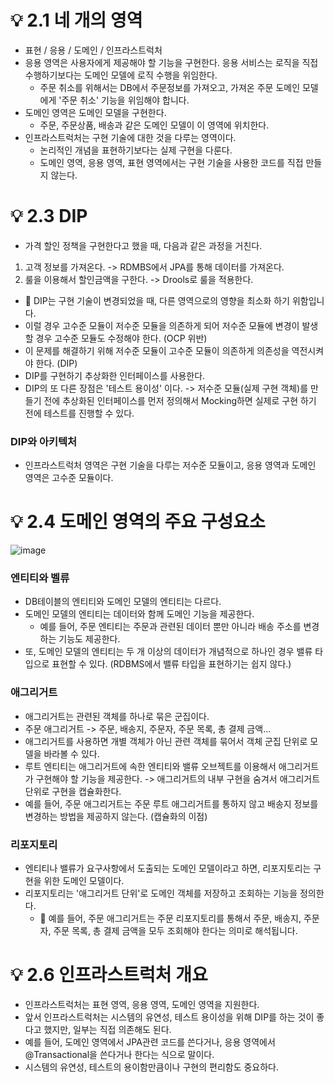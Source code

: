 # 💡 2.1 네 개의 영역

- 표현 / 응용 / 도메인 / 인프라스트럭처
- 응용 영역은 사용자에게 제공해야 할 기능을 구현한다. 응용 서비스는 로직을 직접 수행하기보다는 도메인 모델에 로직 수행을 위임한다.
  - 주문 취소를 위해서는 DB에서 주문정보를 가져오고, 가져온 주문 도메인 모델에게 '주문 취소' 기능을 위임해야 합니다.
- 도메인 영역은 도메인 모델을 구현한다.
  - 주문, 주문상품, 배송과 같은 도메인 모델이 이 영역에 위치한다.
- 인프라스트럭처는 구현 기술에 대한 것을 다루는 영역이다.
  - 논리적인 개념을 표현하기보다는 실제 구현을 다룬다.
  - 도메인 영역, 응용 영역, 표현 영역에서는 구현 기술을 사용한 코드를 직접 만들지 않는다.

# 💡 2.3 DIP

- 가격 할인 정책을 구현한다고 했을 때, 다음과 같은 과정을 거친다.
1. 고객 정보를 가져온다. -> RDMBS에서 JPA를 통해 데이터를 가져온다.
2. 룰을 이용해서 할인금액을 구한다. -> Drools로 룰을 적용한다.

- 🤔 DIP는 구현 기술이 변경되었을 때, 다른 영역으로의 영향을 최소화 하기 위함입니다.
- 이럴 경우 고수준 모듈이 저수준 모듈을 의존하게 되어 저수준 모듈에 변경이 발생할 경우 고수준 모듈도 수정해야 한다. (OCP 위반)
- 이 문제를 해결하기 위해 저수준 모듈이 고수준 모듈이 의존하게 의존성을 역전시켜야 한다. (DIP)
- DIP를 구현하기 추상화한 인터페이스를 사용한다.
- DIP의 또 다른 장점은 '테스트 용이성' 이다. -> 저수준 모듈(실제 구현 객체)를 만들기 전에 추상화된 인터페이스를 먼저 정의해서 Mocking하면 실제로 구현 하기 전에 테스트를 진행할 수 있다.

### DIP와 아키텍처

- 인프라스트럭처 영역은 구현 기술을 다루는 저수준 모듈이고, 응용 영역과 도메인 영역은 고수준 모듈이다.

# 💡 2.4 도메인 영역의 주요 구성요소

![image](https://github.com/user-attachments/assets/c000776c-5c54-44bd-960e-c4dff2d8e30c)

### 엔티티와 벨류

- DB테이블의 엔티티와 도메인 모델의 엔티티는 다르다.
- 도메인 모델의 엔티티는 데이터와 함께 도메인 기능을 제공한다.
  - 예를 들어, 주문 엔티티는 주문과 관련된 데이터 뿐만 아니라 배송 주소를 변경하는 기능도 제공한다.
- 또, 도메인 모델의 엔티티는 두 개 이상의 데이터가 개념적으로 하나인 경우 밸류 타입으로 표현할 수 있다. (RDBMS에서 밸류 타입을 표현하기는 쉽지 않다.)

### 애그리거트

- 애그리거트는 관련된 객체를 하나로 묶은 군집이다.
- 주문 애그리거트 -> 주문, 배송지, 주문자, 주문 목록, 총 결제 금액...
- 애그리거트를 사용하면 개별 객체가 아닌 관련 객체를 묶어서 객체 군집 단위로 모델을 바라볼 수 있다.
- 루트 엔티티는 애그리거트에 속한 엔티티와 밸류 오브젝트를 이용해서 애그리거트가 구현해야 할 기능을 제공한다.
  -> 애그리거트의 내부 구현을 숨겨서 애그리거트 단위로 구현을 캡슐화한다.
- 예를 들어, 주문 애그리거트는 주문 루트 애그리거트를 통하지 않고 배송지 정보를 변경하는 방법을 제공하지 않는다. (캡슐화의 이점)

### 리포지토리

- 엔티티나 밸류가 요구사항에서 도출되는 도메인 모델이라고 하면, 리포지토리는 구현을 위한 도메인 모델이다.
- 리포지토리는 '애그리거트 단위'로 도메인 객체를 저장하고 조회하는 기능을 정의한다.
  - 🤔 예를 들어, 주문 애그리거트는 주문 리포지토리를 통해서 주문, 배송지, 주문자, 주문 목록, 총 결제 금액을 모두 조회해야 한다는 의미로 해석됩니다.

 # 💡 2.6 인프라스트럭처 개요

 - 인프라스트럭처는 표현 영역, 응용 영역, 도메인 영역을 지원한다.
 - 앞서 인프라스트럭처는 시스템의 유연성, 테스트 용이성을 위해 DIP를 하는 것이 좋다고 했지만, 일부는 직접 의존해도 된다.
 - 예를 들어, 도메인 영역에서 JPA관련 코드를 쓴다거나, 응용 영역에서 @Transactional을 쓴다거나 한다는 식으로 말이다.
 - 시스템의 유연성, 테스트의 용이함만큼이나 구현의 편리함도 중요하다.
 
